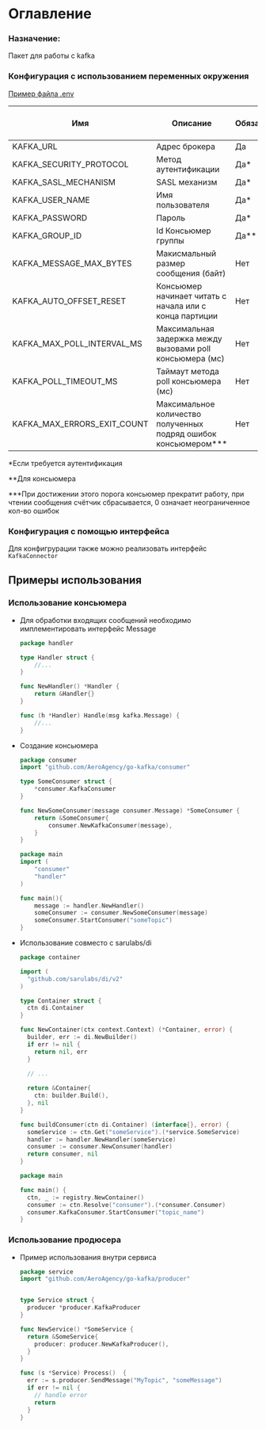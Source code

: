 # Оглавление

### Назначение:

Пакет для работы с kafka

### Конфигурация с использованием переменных окружения

[Пример файла .env](.env.example)

| Имя                         | Описание                                                        | Обязательное | Значение по-умолчанию |
|-----------------------------|-----------------------------------------------------------------|--------------|-----------------------|
| KAFKA_URL                   | Адрес брокера                                                   | Да           | –                     |
| KAFKA_SECURITY_PROTOCOL     | Метод аутентификации                                            | Да*          | –                     |
| KAFKA_SASL_MECHANISM        | SASL механизм                                                   | Да*          | –                     |
| KAFKA_USER_NAME             | Имя пользователя                                                | Да*          | –                     |
| KAFKA_PASSWORD              | Пароль                                                          | Да*          | –                     |
| KAFKA_GROUP_ID              | Id Консьюмер группы                                             | Да**         | –                     |
| KAFKA_MESSAGE_MAX_BYTES     | Макисмальный размер сообщения (байт)                            | Нет          | 1048576               |
| KAFKA_AUTO_OFFSET_RESET     | Консьюмер начинает читать с начала или с конца партиции         | Нет          | earliest              |
| KAFKA_MAX_POLL_INTERVAL_MS  | Максимальная задержка между вызовами poll консьюмера (мс)       | Нет          | 6000000               |
| KAFKA_POLL_TIMEOUT_MS       | Таймаут метода poll консьюмера (мс)                             | Нет          | 100                   |
| KAFKA_MAX_ERRORS_EXIT_COUNT | Максимальное количество полученных подряд ошибок консьюмером*** | Нет          | 0***                  |

*Если требуется аутентификация

**Для консьюмера

***При достижении этого порога консьюмер прекратит работу, при чтении сообщения счётчик сбрасывается, 0 означает неограниченное кол-во ошибок

### Конфигурация с помощью интерфейса
Для конфигрурации также можно реализовать интерфейс `KafkaConnector`

## Примеры использования
### Использование консьюмера

* Для обработки входящих сообщений необходимо имплементировать интерфейс Message

    ```go
    package handler
  
    type Handler struct {
        //...
    }
  
    func NewHandler() *Handler {
        return &Handler{}
    }
  
    func (h *Handler) Handle(msg kafka.Message) {
        //...
    }
    ```
  
* Создание консьюмера

    ```go
    package consumer
    import "github.com/AeroAgency/go-kafka/consumer"
  
    type SomeConsumer struct {
		*consumer.KafkaConsumer
    }
  
    func NewSomeConsumer(message consumer.Message) *SomeConsumer {
        return &SomeConsumer{
            consumer.NewKafkaConsumer(message),
        }
    }
    ```

    ```go
    package main
    import (
    	"consumer"
        "handler"
    )
  
    func main(){
        message := handler.NewHandler()
        someConsumer := consumer.NewSomeConsumer(message)
        someConsumer.StartConsumer("someTopic")
    }
    ```

* Использование совместо с sarulabs/di
  ```go
  package container
  
  import ( 
    "github.com/sarulabs/di/v2"
  )
  
  type Container struct {
    сtn di.Container
  }
  
  func NewContainer(ctx context.Context) (*Container, error) {
    builder, err := di.NewBuilder()
    if err != nil {
      return nil, err
    }
  
    // ...
    
    return &Container{
      ctn: builder.Build(),
    }, nil
  }
  
  func buildConsumer(ctn di.Container) (interface{}, error) {
    someService := ctn.Get("someService").(*service.SomeService)
    handler := handler.NewHandler(someService)
    consumer := consumer.NewConsumer(handler)
    return consumer, nil 
  }
  ```

  ```go
  package main
  
  func main() {
    ctn, _ := registry.NewContainer()
    consumer := ctn.Resolve("consumer").(*consumer.Consumer)
    consumer.KafkaConsumer.StartConsumer("topic_name")
  }
  ```

### Использование продюсера
* Пример использования внутри сервиса
  ```go
  package service
  import "github.com/AeroAgency/go-kafka/producer"

  
  type Service struct {
    producer *producer.KafkaProducer
  }
  
  func NewService() *SomeService {
    return &SomeService{
      producer: producer.NewKafkaProducer(),
    }
  }
  
  func (s *Service) Process()  {
    err := s.producer.SendMessage("MyTopic", "someMessage")
    if err != nil {
      // handle error
      return 
    }
  }
  ```